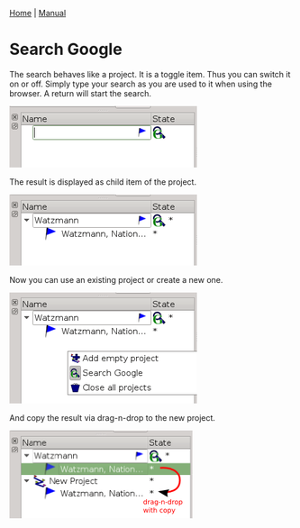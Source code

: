 [Home](Home) | [Manual](DocMain)

# Search Google

The search behaves like a project. It is a toggle item. Thus you can switch it on or off. Simply type your search as you are used to it when using the browser. A return will start the search.

![maproom1.png](images/DocSearchGoogle/maproom1.png)

The result is displayed as child item of the project.

![maproom2.png](images/DocSearchGoogle/maproom2.png)

Now you can use an existing project or create a new one. 

![maproom3.png](images/DocSearchGoogle/maproom3.png)

And copy the result via drag-n-drop to the new project. 

![maproom4.png](images/DocSearchGoogle/maproom4.png)